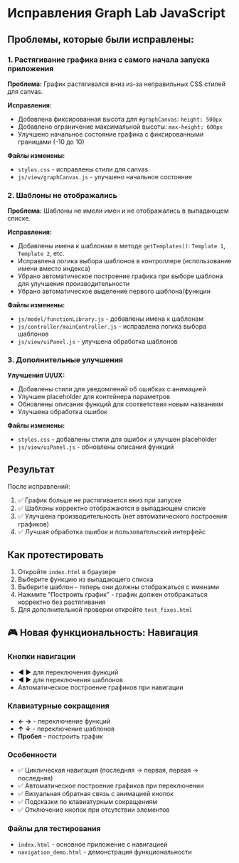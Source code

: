 # Исправления Graph Lab JavaScript

## Проблемы, которые были исправлены:

### 1. Растягивание графика вниз с самого начала запуска приложения

**Проблема:** График растягивался вниз из-за неправильных CSS стилей для canvas.

**Исправления:**
- Добавлена фиксированная высота для `#graphCanvas`: `height: 500px`
- Добавлено ограничение максимальной высоты: `max-height: 600px`
- Улучшено начальное состояние графика с фиксированными границами (-10 до 10)

**Файлы изменены:**
- `styles.css` - исправлены стили для canvas
- `js/view/graphCanvas.js` - улучшено начальное состояние

### 2. Шаблоны не отображались

**Проблема:** Шаблоны не имели имен и не отображались в выпадающем списке.

**Исправления:**
- Добавлены имена к шаблонам в методе `getTemplates()`: `Template 1`, `Template 2`, etc.
- Исправлена логика выбора шаблонов в контроллере (использование имени вместо индекса)
- Убрано автоматическое построение графика при выборе шаблона для улучшения производительности
- Убрано автоматическое выделение первого шаблона/функции

**Файлы изменены:**
- `js/model/functionLibrary.js` - добавлены имена к шаблонам
- `js/controller/mainController.js` - исправлена логика выбора шаблонов
- `js/view/uiPanel.js` - улучшена обработка шаблонов

### 3. Дополнительные улучшения

**Улучшения UI/UX:**
- Добавлены стили для уведомлений об ошибках с анимацией
- Улучшен placeholder для контейнера параметров
- Обновлены описания функций для соответствия новым названиям
- Улучшена обработка ошибок

**Файлы изменены:**
- `styles.css` - добавлены стили для ошибок и улучшен placeholder
- `js/view/uiPanel.js` - обновлены описания функций

## Результат

После исправлений:
1. ✅ График больше не растягивается вниз при запуске
2. ✅ Шаблоны корректно отображаются в выпадающем списке
3. ✅ Улучшена производительность (нет автоматического построения графиков)
4. ✅ Лучшая обработка ошибок и пользовательский интерфейс

## Как протестировать

1. Откройте `index.html` в браузере
2. Выберите функцию из выпадающего списка
3. Выберите шаблон - теперь они должны отображаться с именами
4. Нажмите "Построить график" - график должен отображаться корректно без растягивания
5. Для дополнительной проверки откройте `test_fixes.html`

## 🎮 Новая функциональность: Навигация

### Кнопки навигации
- **◀ ▶** для переключения функций
- **◀ ▶** для переключения шаблонов
- Автоматическое построение графиков при навигации

### Клавиатурные сокращения
- **← →** - переключение функций
- **↑ ↓** - переключение шаблонов  
- **Пробел** - построить график

### Особенности
- ✅ Циклическая навигация (последняя → первая, первая → последняя)
- ✅ Автоматическое построение графиков при переключении
- ✅ Визуальная обратная связь с анимацией кнопок
- ✅ Подсказки по клавиатурным сокращениям
- ✅ Отключение кнопок при отсутствии элементов

### Файлы для тестирования
- `index.html` - основное приложение с навигацией
- `navigation_demo.html` - демонстрация функциональности
